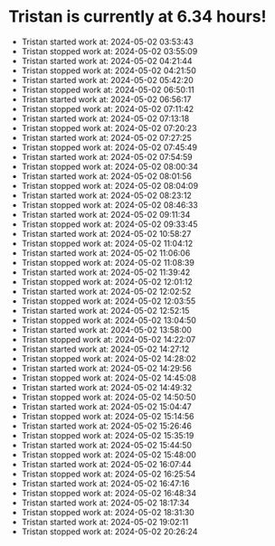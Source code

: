 # Tristan is currently at 6.34 hours!
* Tristan started work at: 2024-05-02 03:53:43
* Tristan stopped work at: 2024-05-02 03:55:09
* Tristan started work at: 2024-05-02 04:21:44
* Tristan stopped work at: 2024-05-02 04:21:50
* Tristan started work at: 2024-05-02 05:42:20
* Tristan stopped work at: 2024-05-02 06:50:11
* Tristan started work at: 2024-05-02 06:56:17
* Tristan stopped work at: 2024-05-02 07:11:42
* Tristan started work at: 2024-05-02 07:13:18
* Tristan stopped work at: 2024-05-02 07:20:23
* Tristan started work at: 2024-05-02 07:27:25
* Tristan stopped work at: 2024-05-02 07:45:49
* Tristan started work at: 2024-05-02 07:54:59
* Tristan stopped work at: 2024-05-02 08:00:34
* Tristan started work at: 2024-05-02 08:01:56
* Tristan stopped work at: 2024-05-02 08:04:09
* Tristan started work at: 2024-05-02 08:23:12
* Tristan stopped work at: 2024-05-02 08:46:33
* Tristan started work at: 2024-05-02 09:11:34
* Tristan stopped work at: 2024-05-02 09:33:45
* Tristan started work at: 2024-05-02 10:58:27
* Tristan stopped work at: 2024-05-02 11:04:12
* Tristan started work at: 2024-05-02 11:06:06
* Tristan stopped work at: 2024-05-02 11:08:39
* Tristan started work at: 2024-05-02 11:39:42
* Tristan stopped work at: 2024-05-02 12:01:12
* Tristan started work at: 2024-05-02 12:02:52
* Tristan stopped work at: 2024-05-02 12:03:55
* Tristan started work at: 2024-05-02 12:52:15
* Tristan stopped work at: 2024-05-02 13:04:50
* Tristan started work at: 2024-05-02 13:58:00
* Tristan stopped work at: 2024-05-02 14:22:07
* Tristan started work at: 2024-05-02 14:27:12
* Tristan stopped work at: 2024-05-02 14:28:02
* Tristan started work at: 2024-05-02 14:29:56
* Tristan stopped work at: 2024-05-02 14:45:08
* Tristan started work at: 2024-05-02 14:49:32
* Tristan stopped work at: 2024-05-02 14:50:50
* Tristan started work at: 2024-05-02 15:04:47
* Tristan stopped work at: 2024-05-02 15:14:56
* Tristan started work at: 2024-05-02 15:26:46
* Tristan stopped work at: 2024-05-02 15:35:19
* Tristan started work at: 2024-05-02 15:44:50
* Tristan stopped work at: 2024-05-02 15:48:00
* Tristan started work at: 2024-05-02 16:07:44
* Tristan stopped work at: 2024-05-02 16:25:54
* Tristan started work at: 2024-05-02 16:47:16
* Tristan stopped work at: 2024-05-02 16:48:34
* Tristan started work at: 2024-05-02 18:17:34
* Tristan stopped work at: 2024-05-02 18:31:30
* Tristan started work at: 2024-05-02 19:02:11
* Tristan stopped work at: 2024-05-02 20:26:24
